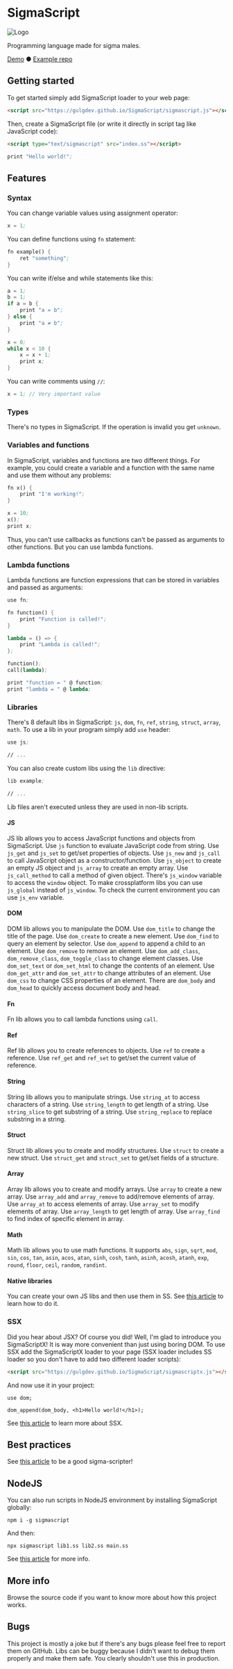 # SigmaScript
![Logo](https://gulgdev.github.io/SigmaScript/demo/logo.png)

Programming language made for sigma males.

[Demo](https://gulgdev.github.io/SigmaScript/demo) ● [Example repo](https://github.com/GulgDev/SigmaScriptExample)

## Getting started
To get started simply add SigmaScript loader to your web page:
```html
<script src="https://gulgdev.github.io/SigmaScript/sigmascript.js"></script>
```
Then, create a SigmaScript file (or write it directly in script tag like JavaScript code):
```html
<script type="text/sigmascript" src="index.ss"></script>
```
```ss
print "Hello world!";
```

## Features
### Syntax
You can change variable values using assignment operator:
```ss
x = 1;
```
You can define functions using `fn` statement:
```ss
fn example() {
    ret "something";
}
```
You can write if/else and while statements like this:
```ss
a = 1;
b = 1;
if a = b {
    print "a = b";
} else {
    print "a ≠ b";
}

x = 0;
while x < 10 {
    x = x + 1;
    print x;
}
```
You can write comments using `//`:
```ss
x = 1; // Very important value
```

### Types
There's no types in SigmaScript. If the operation is invalid you get `unknown`.

### Variables and functions
In SigmaScript, variables and functions are two different things. For example, you could create a variable and a function with the same name and use them without any problems:
```ss
fn x() {
    print "I'm working!";
}

x = 10;
x();
print x;
```
Thus, you can't use callbacks as functions can't be passed as arguments to other functions. But you can use lambda functions.

### Lambda functions
Lambda functions are function expressions that can be stored in variables and passed as arguments:
```ss
use fn;

fn function() {
    print "Function is called!";
}

lambda = () => {
    print "Lambda is called!";
};

function();
call(lambda);

print "function = " @ function;
print "lambda = " @ lambda;
```

### Libraries
There's 8 default libs in SigmaScript: `js`, `dom`, `fn`, `ref`, `string`, `struct`, `array`, `math`. To use a lib in your program simply add `use` header:
```ss
use js;

// ...
```
You can also create custom libs using the `lib` directive:
```ss
lib example;

// ...
```
Lib files aren't executed unless they are used in non-lib scripts.

#### JS
JS lib allows you to access JavaScript functions and objects from SigmaScript. Use `js` function to evaluate JavaScript code from string. Use `js_get` and `js_set` to get/set properties of objects. Use `js_new` and `js_call` to call JavaScript object as a constructor/function. Use `js_object` to create an empty JS object and `js_array` to create an empty array. Use `js_call_method` to call a method of given object. There's `js_window` variable to access the `window` object. To make crossplatform libs you can use `js_global` instead of `js_window`. To check the current environment you can use `js_env` variable.

#### DOM
DOM lib allows you to manipulate the DOM. Use `dom_title` to change the title of the page. Use `dom_create` to create a new element. Use `dom_find` to query an element by selector. Use `dom_append` to append a child to an element. Use `dom_remove` to remove an element. Use `dom_add_class`, `dom_remove_class`, `dom_toggle_class` to change element classes. Use `dom_set_text` or `dom_set_html` to change the contents of an element. Use `dom_get_attr` and `dom_set_attr` to change attributes of an element. Use `dom_css` to change CSS properties of an element. There are `dom_body` and `dom_head` to quickly access document body and head.

#### Fn
Fn lib allows you to call lambda functions using `call`.

#### Ref
Ref lib allows you to create references to objects. Use `ref` to create a reference. Use `ref_get` and `ref_set` to get/set the current value of reference.

#### String
String lib allows you to manipulate strings. Use `string_at` to access characters of a string. Use `string_length` to get length of a string. Use `string_slice` to get substring of a string. Use `string_replace` to replace substring in a string.

#### Struct
Struct lib allows you to create and modify structures. Use `struct` to create a new struct. Use `struct_get` and `struct_set` to get/set fields of a structure.

#### Array
Array lib allows you to create and modify arrays. Use `array` to create a new array. Use `array_add` and `array_remove` to add/remove elements of array. Use `array_at` to access elements of array. Use `array_set` to modify elements of array. Use `array_length` to get length of array. Use `array_find` to find index of specific element in array.

#### Math
Math lib allows you to use math functions. It supports `abs`, `sign`, `sqrt`, `mod`, `sin`, `cos`, `tan`, `asin`, `acos`, `atan`, `sinh`, `cosh`, `tanh`, `asinh`, `acosh`, `atanh`, `exp`, `round`, `floor`, `ceil`, `random`, `randint`.

#### Native libraries
You can create your own JS libs and then use them in SS. See [this article](native-libs.md) to learn how to do it.

### SSX
Did you hear about JSX? Of course you did! Well, I'm glad to introduce you SigmaScriptX! It is way more convenient than just using boring DOM. To use SSX add the SigmaScriptX loader to your page (SSX loader includes SS loader so you don't have to add two different loader scripts):
```html
<script src="https://gulgdev.github.io/SigmaScript/sigmascriptx.js"></script>
```
And now use it in your project:
```ssx
use dom;

dom_append(dom_body, <h1>Hello world!</h1>);
```
See [this article](ssx.md) to learn more about SSX.

## Best practices
See [this article](best-practices.md) to be a good sigma-scripter!

## NodeJS
You can also run scripts in NodeJS environment by installing SigmaScript globally:
```
npm i -g sigmascript
```
And then:
```
npx sigmascript lib1.ss lib2.ss main.ss
```
See [this article](cli.md) for more info.

## More info
Browse the source code if you want to know more about how this project works.

## Bugs
This project is mostly a joke but if there's any bugs please feel free to report them on GitHub. Libs can be buggy because I didn't want to debug them properly and make them safe. You clearly shouldn't use this in production.